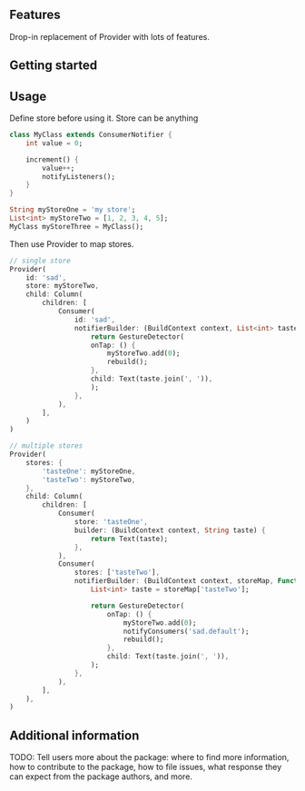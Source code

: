 
## Features
Drop-in replacement of Provider with lots of features.

## Getting started


## Usage

Define store before using it. Store can be anything

```dart
class MyClass extends ConsumerNotifier {
    int value = 0;

    increment() {
        value++;
        notifyListeners();
    }
}

String myStoreOne = 'my store';
List<int> myStoreTwo = [1, 2, 3, 4, 5];
MyClass myStoreThree = MyClass(); 
```

Then use Provider to map stores.

```dart
// single store
Provider(
    id: 'sad',
    store: myStoreTwo,
    child: Column(
        children: [
            Consumer(
                id: 'sad',
                notifierBuilder: (BuildContext context, List<int> taste, rebuild) {
                    return GestureDetector(
                    onTap: () {
                        myStoreTwo.add(0);
                        rebuild();
                    },
                    child: Text(taste.join(', ')),
                    );
                },
            ),
        ],
    )
)

// multiple stores
Provider(
    stores: {
        'tasteOne': myStoreOne,
        'tasteTwo': myStoreTwo,
    },
    child: Column(
        children: [
            Consumer(
                store: 'tasteOne',
                builder: (BuildContext context, String taste) {
                    return Text(taste);
                },
            ),
            Consumer(
                stores: ['tasteTwo'],
                notifierBuilder: (BuildContext context, storeMap, Function rebuild) {
                    List<int> taste = storeMap['tasteTwo'];

                    return GestureDetector(
                        onTap: () {
                            myStoreTwo.add(0);
                            notifyConsumers('sad.default');
                            rebuild();
                        },
                        child: Text(taste.join(', ')),
                    );
                },
            ),
        ],
    ),
)
```

## Additional information

TODO: Tell users more about the package: where to find more information, how to 
contribute to the package, how to file issues, what response they can expect 
from the package authors, and more.
